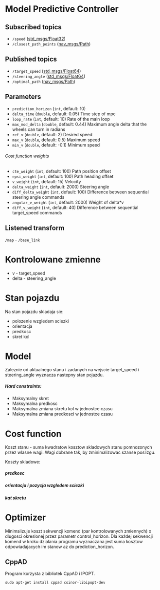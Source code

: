 # Model Predictive Controller


## Subscribed topics
- `/speed` ([std_msgs/Float32](http://docs.ros.org/melodic/api/std_msgs/html/msg/Float32.html))
- `/closest_path_points` ([nav_msgs/Path](http://docs.ros.org/api/nav_msgs/html/msg/Path.html))

## Published topics
- `/target_speed` ([std_msgs/Float64](http://docs.ros.org/melodic/api/std_msgs/html/msg/Float64.html))
- `/steering_angle` ([std_msgs/Float64](http://docs.ros.org/melodic/api/std_msgs/html/msg/Float64.html))
- `/optimal_path` ([nav_msgs/Path](http://docs.ros.org/api/nav_msgs/html/msg/Path.html))

## Parameters
- `prediction_horizon` (`int`, default: 10)
- `delta_time` (`double`, default: 0.05) Time step of mpc
- `loop_rate` (`int`, default: 10) Rate of the main loop
- `max_mod_delta` (`double`, default: 0.44) Maximum angle delta that the wheels can turn in radians
- `ref_v` (`double`, default: 2) Desired speed
- `max_v` (`double`, default: 0.5) Maximum speed
- `min_v` (`double`, default: -0.1) Minimum speed 
###### Cost function weights
- `cte_weight` (`int`, default: 100) Path position offset
- `epsi_weight` (`int`, default: 100) Path heading offset
- `v_weight` (`int`, default: 15) Velocity
- `delta_weight` (`int`, default: 2000) Steering angle
- `diff_delta_weight` (`int`, default: 100) Difference between sequential steering angle commands
- `angular_v_weight` (`int`, default: 2000) Weight of delta*v
- `diff_v_weight` (`int`, default: 40) Difference between sequential target_speed commands

## Listened transform
`/map` - `/base_link`


# Kontrolowane zmienne
- v - target_speed
- delta - steering_angle

# Stan pojazdu
Na stan pojazdu skladaja sie:
- polozenie wzgledem sciezki
- orientacja
- predkosc
- skret kol


# Model
Zaleznie od aktualnego stanu i zadanych na wejscie target_speed i steering_angle wyznacza nastepny stan pojazdu.

##### Hard constraints:
- Maksymalny skret
- Maksymalna predkosc
- Maksymalna zmiana skretu kol w jednostce czasu
- Maksymalna zmiana predkosci w jednostce czasu


# Cost function
Koszt stanu - suma kwadratow kosztow skladowych stanu pomnozonych przez wlasne wagi.
Wagi dobrane tak, by zminimalizowac szanse poslizgu.

Koszty skladowe:
##### predkosc
##### orientacja i pozycja wzgledem sciezki
##### kat skretu

# Optimizer
Minimalizuje koszt sekwencji komend (par kontrolowanych zmiennych) o dlugosci okreslonej przez parametr control_horizon.
Dla każdej sekwencji komend w kroku dzialania programu wyznaczana jest suma kosztow odpowiadajacych im stanow az do prediction_horizon.


## CppAD
Program korzysta z bibliotek CppAD i IPOPT.

`sudo apt-get install cppad coinor-libipopt-dev`


